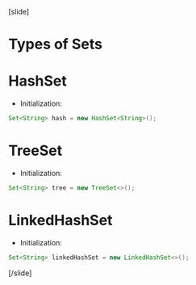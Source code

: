 
[slide]

# Types of Sets

# HashSet<E>

- Initialization:
```java
Set<String> hash = new HashSet<String>();
```


# TreeSet<E>

- Initialization:
```java
Set<String> tree = new TreeSet<>();
```

# LinkedHashSet<E>

- Initialization:
```java
Set<String> linkedHashSet = new LinkedHashSet<>();
```

[/slide]